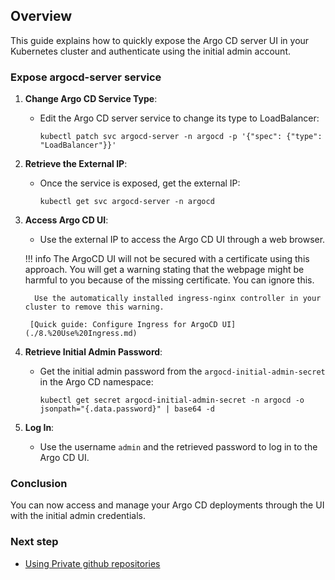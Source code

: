 ## Overview

This guide explains how to quickly expose the Argo CD server UI in your Kubernetes cluster and authenticate using the initial admin account.

### Expose argocd-server service

1. **Change Argo CD Service Type**:
    - Edit the Argo CD server service to change its type to LoadBalancer:
      ```
      kubectl patch svc argocd-server -n argocd -p '{"spec": {"type": "LoadBalancer"}}'
      ```

2. **Retrieve the External IP**:
    - Once the service is exposed, get the external IP:
      ```
      kubectl get svc argocd-server -n argocd
      ```

3. **Access Argo CD UI**:
    - Use the external IP to access the Argo CD UI through a web browser.

    !!! info
        The ArgoCD UI will not be secured with a certificate using this approach. You will get a warning stating that the webpage might be harmful to you because of the missing certificate. You can ignore this.
        
         Use the automatically installed ingress-nginx controller in your cluster to remove this warning.
         
        [Quick guide: Configure Ingress for ArgoCD UI](./8.%20Use%20Ingress.md)

4. **Retrieve Initial Admin Password**:
    - Get the initial admin password from the `argocd-initial-admin-secret` in the Argo CD namespace:
      ```
      kubectl get secret argocd-initial-admin-secret -n argocd -o jsonpath="{.data.password}" | base64 -d
      ```

5. **Log In**:
    - Use the username `admin` and the retrieved password to log in to the Argo CD UI.

### Conclusion

You can now access and manage your Argo CD deployments through the UI with the initial admin credentials.

### Next step

- [Using Private github repositories](./6.%20Using%20private%20github%20repositories.md)